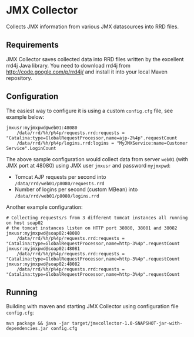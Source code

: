JMX Collector
=============

Collects JMX information from various JMX datasources into RRD files.

Requirements
------------

JMX Collector saves collected data into RRD files written by the excellent rrd4j Java library.
You need to download rrd4j from <http://code.google.com/p/rrd4j/> and install it into your local Maven repository.


Configuration
-------------

The easiest way to configure it is using a custom `config.cfg` file, see example below:

    jmxusr:myjmxpwd@web01:48080
        /data/rrd/%h/p%4p/requests.rrd:requests = "Catalina:type=GlobalRequestProcessor,name=ajp-2%4p".requestCount
        /data/rrd/%h/p%4p/logins.rrd:logins = "MyJMXService:name=Customer Service".LoginCount

The above sample configuration would collect data from server `web01` (with JMX port at 48080) 
using JMX user `jmxusr` and password `myjmxpwd`:

* Tomcat AJP requests per second into `/data/rrd/web01/p8080/requests.rrd`
* Number of logins per second (custom MBean) into `/data/rrd/web01/p8080/logins.rrd`

Another example configuration:

    # Collecting requests/s from 3 different tomcat instances all running on host soap02
    # the tomcat instances listen on HTTP port 38080, 38081 and 38082
    jmxusr:myjmxpwd@soap02:48080
        /data/rrd/%h/p%4p/requests.rrd:requests = "Catalina:type=GlobalRequestProcessor,name=http-3%4p".requestCount
    jmxusr:myjmxpwd@soap02:48081
        /data/rrd/%h/p%4p/requests.rrd:requests = "Catalina:type=GlobalRequestProcessor,name=http-3%4p".requestCount
    jmxusr:myjmxpwd@soap02:48082
        /data/rrd/%h/p%4p/requests.rrd:requests = "Catalina:type=GlobalRequestProcessor,name=http-3%4p".requestCount



Running
-------

Building with maven and starting JMX Collector using configuration file `config.cfg`:

    mvn package && java -jar target/jmxcollector-1.0-SNAPSHOT-jar-with-dependencies.jar config.cfg


